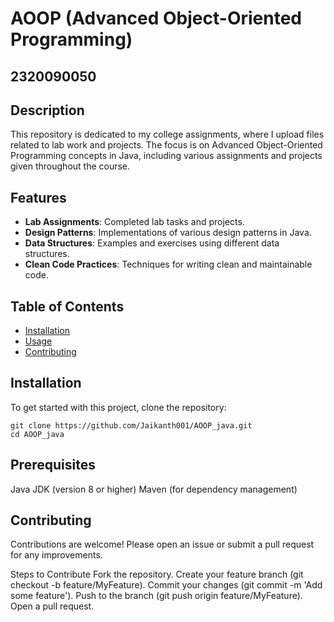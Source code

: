 # AOOP (Advanced Object-Oriented Programming)
## 2320090050

## Description

This repository is dedicated to my college assignments, where I upload files related to lab work and projects. The focus is on Advanced Object-Oriented Programming concepts in Java, including various assignments and projects given throughout the course.

## Features

- **Lab Assignments**: Completed lab tasks and projects.
- **Design Patterns**: Implementations of various design patterns in Java.
- **Data Structures**: Examples and exercises using different data structures.
- **Clean Code Practices**: Techniques for writing clean and maintainable code.

## Table of Contents

- [Installation](#installation)
- [Usage](#usage)
- [Contributing](#contributing)

## Installation

To get started with this project, clone the repository:

```
git clone https://github.com/Jaikanth001/AOOP_java.git
cd AOOP_java
```

## Prerequisites

Java JDK (version 8 or higher)
Maven (for dependency management)

## Contributing

Contributions are welcome! Please open an issue or submit a pull request for any improvements.

Steps to Contribute
Fork the repository.
Create your feature branch (git checkout -b feature/MyFeature).
Commit your changes (git commit -m 'Add some feature').
Push to the branch (git push origin feature/MyFeature).
Open a pull request.
